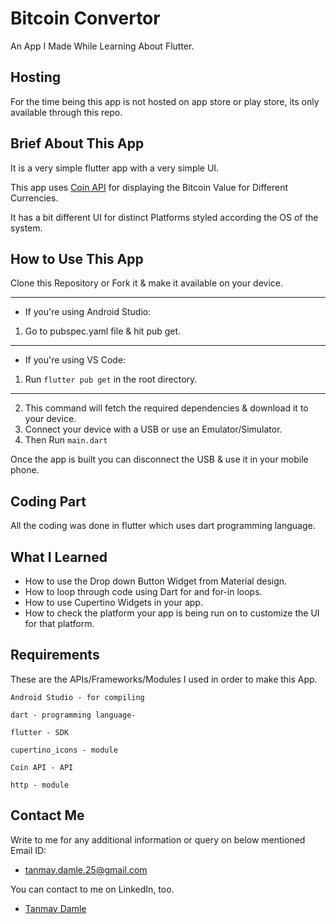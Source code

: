 
# Bitcoin Convertor

An App I Made While Learning About Flutter.

## Hosting

For the time being this app is not hosted on app store or play store, its only available through this repo.


## Brief About This App

It is a very simple flutter app with a very simple UI.


This app uses [Coin API](https://www.coinapi.io/) for displaying the Bitcoin Value for Different Currencies.

It has a bit different UI for distinct Platforms styled according the OS of the system.


## How to Use This App

Clone this Repository or Fork it & make it available on your device.
***
* If you're using Android Studio:

1. Go to pubspec.yaml file & hit pub get.

***

* If you're using VS Code:

1. Run ``` flutter pub get ``` in the root directory.

***

2. This command will fetch the required dependencies & download it to your device.
3. Connect your device with a USB or use an Emulator/Simulator.
4. Then Run ``` main.dart ```

Once the app is built you can disconnect the USB & use it in your mobile phone.

## Coding Part

All the coding was done in flutter which uses dart programming language.


## What I Learned

- How to use the Drop down Button Widget from Material design.
- How to loop through code using Dart for and for-in loops.
- How to use Cupertino Widgets in your app.
- How to check the platform your app is being run on to customize the UI for that platform.

## Requirements

These are the APIs/Frameworks/Modules I used in order to make this App.

```
Android Studio - for compiling

dart - programming language-

flutter - SDK

cupertino_icons - module

Coin API - API

http - module

```


## Contact Me

Write to me for any additional information or query on below mentioned Email ID:

* tanmay.damle.25@gmail.com


You can contact to me on LinkedIn, too.

* [Tanmay Damle](https://www.linkedin.com/in/tanmay-damle-924839190/)

